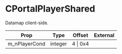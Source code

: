 # CPortalPlayerShared

Datamap client-side.

|Prop|Type|Offset|External|
|---|:-:|:-:|--:|
|m_nPlayerCond|integer|4 \| 0x4||
